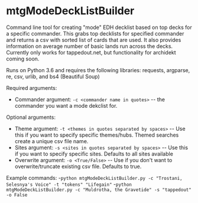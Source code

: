 # mtgModeDeckListBuilder
Command line tool for creating "mode" EDH decklist based on top decks for a specific commander. This grabs top decklists for specified commander and returns a csv with sorted list of cards that are used. It also provides information on average number of basic lands run across the decks. Currently only works for tappedout.net, but functionality for archidekt coming soon.

Runs on Python 3.6 and requires the following libraries: requests, argparse, re, csv, urlib, and bs4 (Beautiful Soup)

Required arguments:
  - Commander argument: ```-c <commander name in quotes>``` -- the commander you want a mode dekclist for.

Optional arguments:
  - Theme argument: ```-t <themes in quotes separated by spaces>``` -- Use this if you want to specify specific themes/hubs. Themed searches create a unique csv file name.
  - Sites argument: ```-s <sites in quotes separated by spaces>``` -- Use this if you want to specify specific sites. Defaults to all sites available
  - Overwrite argument: ```-o <True/False>``` -- Use if you don't want to overwrite/truncate existing csv file. Defaults to true. 

Example commands:
  -```python mtgModeDeckListBuilder.py -c "Trostani, Selesnya's Voice" -t "tokens" "Lifegain"```
  -```python mtgModeDeckListBuilder.py -c "Muldrotha, the Gravetide" -s "tappedout" -o False```
